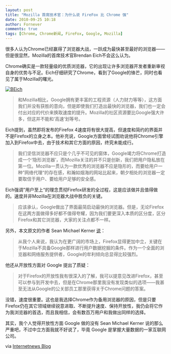 ```yaml
---
layout: post
title: "Mozilla 首席技术官：为什么说 FireFox 比 Chrome 强"
date: 2010-09-25 10:18
author: Fornever
comments: true
tags: [Chrome, Chrome新闻, FireFox, Google, Mozilla]
---
```

很多人认为Chrome已经赢得了浏览器大战，一跃成为最快甚至最好的浏览器——但是很显然，Mozilla的首席技术官Brendan Eich不会这么认为。

Chrome确实是一款轻量级的优质浏览器，它的出现让许多浏览器开发者重新审视自身的优势与不足。Eich仔细研究了Chrome，看到了Google的锋芒，同时也看见了属于Mozilla的曙光。

<a href="http://img.chromi.org/2010/09/BEich.jpg">![](http://img.chromi.org/2010/09/BEich.jpg "BEich")</a>



>和Mozilla相比，Google拥有更丰富的工程资源（人力财力等等），这方面我们并没有获胜的意向，但是即使我们打造出最快的浏览器，我们也一定会付出对应的代价来换取速度的提升。Mozilla的社区资源要比Google强大许多，但这并不能和‘高速’划等号。



Eich提到，虽然即将发布的Firefox 4速度将有很大提高，但速度和简约的界面并不是Firefox的立身之本。他补充说，Google方面曾经试图劝说他将Chrome引擎加入到Firefox中去，由于技术和其它方面的原因，终究未能成行。



>我们坚信浏览器不应只是个几乎不可见的窗体，Google竭力将Chrome打造成一个‘隐形浏览器’，而Mozilla关注的并不只是创新，我们把用户隐私放在第一位。Mozilla一贯认为一款优秀的浏览器不应是隐形的，而要给用户一种”网络代理“的存在感，和瀚如烟海的网站比起来，朝夕相处的浏览器一定要取信于用户、要给用户足够的安全感。



Eich强调”用户至上“的理念贯彻Firefox研发的全过程，这是应该做并且值得做的。速度并非Mozilla在浏览器大战中胜负的关键。



>应该承认，Google做出了界面最简启动最快的浏览器。但是，无论Firefox在这两方面做得多好都不值得夸耀，因为我们要更深入本质的区分度，区分Firefox和其它浏览器，大家的关注点都不一样。



另外，本文原文的作者 Sean Michael Kerner [说](http://blog.internetnews.com/skerner/2010/09/mozilla-cto-why-firefox-wins-o.html)：



>从我个人来说，我认为在更广阔的市场上，Firefox显得更加中立，关键在于Mozilla不具备Google那样进行用户数据挖掘的条件。作为一个全面的浏览器和网络服务提供者，Google的牟利倾向总显得比较强烈。



他还从开放性方面对 Google 提出了质疑：



>对于Firefox的开放性我有很深入的了解，我可以提意见改进Firefox，甚至可以参与到开发中去，但是在Chrome那里我没有发现类似的选项——我甚至无法从Google的公关部员工那里获得关于Chrome问题的答案。

没错，速度很重要。这也是我选择Chrome作为备用浏览器的原因，但是只要Firefox仍在其它领域继续锐意进取、不断提升速度、保持开放性，我仍会将它作为我浏览器的首选，而且我相信，会有数百万用户和我做出同样的选择。



其实，我个人觉得开放性方面 Google 做的没有 Sean Michael Kerner 说的那么严重吧，不过中立方面我就不好说了，毕竟 Google 是掌握大量数据的一家互联网公司。

via [Internetnews Blog](http://blog.internetnews.com/skerner/2010/09/mozilla-cto-why-firefox-wins-o.html)


